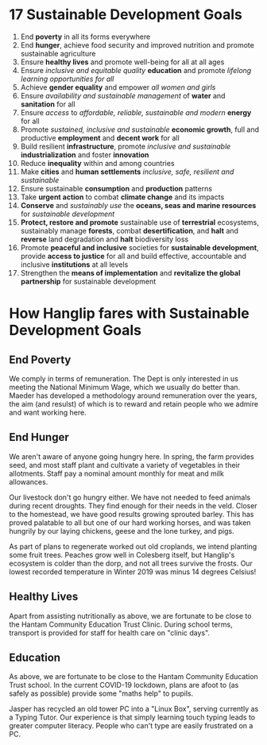 #	17 Sustainable Development Goals
    
1.	End **poverty** in all its forms everywhere
2.	End **hunger**, achieve food security and improved nutrition and promote sustainable agriculture
3.	Ensure **healthy lives** and promote well-being for all at all ages
4.	Ensure _inclusive and equitable quality_ **education** and promote _lifelong learning opportunities for all_
5.	Achieve **gender equality** and empower _all women and girls_
6.	Ensure _availability and sustainable management_ of **water** and **sanitation** for all
7.	Ensure _access_ to _affordable, reliable, sustainable and modern_ **energy** for all
8.	Promote _sustained, inclusive and sustainable_ **economic growth**, full and productive **employment** and **decent work** for all
9.	Build resilient **infrastructure**, promote _inclusive and sustainable_ **industrialization** and foster **innovation**
10.	Reduce **inequality** within and among countries
11.	Make **cities** and **human settlements** _inclusive, safe, resilient and sustainable_
12.	Ensure sustainable **consumption** and **production** patterns
13.	Take **urgent action** to combat **climate change** and its impacts
14.	**Conserve** and _sustainably use_ the **oceans, seas and marine resources** for _sustainable development_
15.	**Protect, restore and promote** sustainable use of **terrestrial** ecosystems, sustainably manage **forests**, combat **desertification**, and **halt** and **reverse** land degradation and **halt** biodiversity loss
16.	Promote **peaceful and inclusive** societies for **sustainable development**, provide **access to justice** for all and build effective, accountable and inclusive **institutions** at all levels
17.	Strengthen the **means of implementation** and **revitalize the global partnership** for sustainable development

# How Hanglip fares with Sustainable Development Goals

## End Poverty

We comply in terms of remuneration. The Dept is only interested in us meeting the National Minimum Wage, which we usually do better than. Maeder has developed a methodology around remuneration over the years, the aim (and resulst) of which is to reward and retain people who we admire and want working here.

## End Hunger

We aren't aware of anyone going hungry here. In spring, the farm provides seed, and most staff plant and cultivate a variety of vegetables in their allotments. Staff pay a nominal amount monthly for meat and milk allowances.

Our livestock don't go hungry either. We have not needed to feed animals during recent droughts. They find enough for their needs in the veld.  Closer to the homestead, we have good results growing sprouted barley. This has proved palatable to all but one of our hard working horses, and was taken hungrily by our laying chickens, geese and the lone turkey, and pigs.

As part of plans to regenerate worked out old croplands, we intend planting some fruit trees. Peaches grow well in Colesberg itself, but Hanglip's ecosystem is colder than the dorp, and not all trees survive the frosts. Our lowest recorded temperature in Winter 2019 was minus 14 degrees Celsius!

## Healthy Lives

Apart from assisting nutritionally as above, we are fortunate to be close to the Hantam Community Education Trust Clinic. During school terms, transport is provided for staff for health care on "clinic days".

## Education

As above, we are fortunate to be close to the Hantam Community Education Trust school.  In the current COVID-19 lockdown, plans are afoot to (as safely as possible) provide some "maths help" to pupils. 

Jasper has recycled an old tower PC into a "Linux Box", serving currently as a Typing Tutor. Our experience is that simply learning touch typing leads to greater computer literacy. People who can't type are easily frustrated on a PC.



